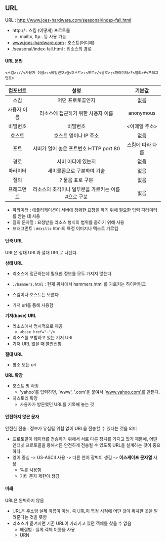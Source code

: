 ## URL

URL : http://www.joes-hardware.com/seasonal/index-fall.html

- http:// : 스킴 (어떻게) 프로토콜
  - mailto, ftp.. 등 사용 가능
- www.joes-hardware.com : 호스트(어디에)
- /seasonal/index-fall.html : 리소스의 경로



#### URL 문법

`<스킴>://<사용자 이름>:<비밀번호>@<호스트>:<포트>/<경로>;<파라미터>?<질의>#<프래그먼트>`

|  컴포넌트   |                        설명                         |      기본값      |
| :---------: | :-------------------------------------------------: | :--------------: |
|    스킴     |                  어떤 프로토콜인지                  |       없음       |
| 사용자 이름 |         리소스에 접근하기 위한 사용자 이름          |    anonymous     |
|  비밀번호   |                      비밀번호                       |  <이메일 주소>   |
|   호스트    |                호스트 명이나 IP 주소                |       없음       |
|    포트     |       서버가 열어 놓은 포트번호 HTTP port 80        | 스킴에 따라 다름 |
|    경로     |                 서버 어디에 있는지                  |       없음       |
|  파라미터   |             세미콜론으로 구분하여 기술              |       없음       |
|    질의     |                  ? 물음 표로 구분                   |       없음       |
| 프래그먼트  | 리소스의 조각이나 일부분을 가르키는 이름 #으로 구분 |       없음       |

- 파라미터 : 애플리케이션이 서버에 정확한 요청을 하기 위해 필요한 입력 파라미터를 받는 데 사용
- 질의 문자열 : 요청받을 리소스 형식의 범위를 좁히기 위해 사용
- 프래그먼트 : `#drills` html의 특정 이미지나 텍스트 가르킴



#### 단축 URL

URL은 상대 URL과 절대 URL로 나뉜다.

**상태 URL**

- 리소스에 접근하는데 필요한 정보를 모두 가지지 않는다.

- `./hammers.html` : 현재 위치에서 hammers.html 를 가르키는 하이퍼링크
- 스킴이나 호스트는 모른다
- 기저 url를 통해 사용함



**기저(base) URL**

- 리소스에서 명시적으로 제공
  - `<base href="~"/>`
- 리소스를 포함하고 있는 기저 URL
- 기저 URL 없을 때 불안전함



**절대 URL**

- 평소 보는 url



**URL 확장**

- 호스트 명 확장
  - 'yahoo'를 입력하면, 'www', '.com'을 붙여서 'www.yahoo.com'를 만든다.
- 히스토리 확장
  - 사용자가 방문했던 URL를 기록해 놓는 것



#### 안전하지 않은 문자

안전한 전송 : 정보가 유실될 위험 없이 URL을 전송할 수 있다는 것을 의미

- 프로토콜이 데이터를 전송하기 위해서 서로 다른 장치를 가지고 있기 때문에, 어떤 인터넷 프로토콜을 통해서든 안전하게 전송될 수 있도록 URL을 설계하는 것이 중요하다.
- 영어 중심 -> US-ASCII 사용 -> 다른 언어 장벽이 생김 -> **이스케이프 문자열** 사용 
  - %를 사용함
  - 기타 문자 제한이 생김 



#### 미래

URL은 완벽하지 않음

- URL은 주소임 실제 이름이 아님. 즉 URL이 특정 시점에 어떤 것이 위치한 곳을 알려준다는 것을 뜻함
- 리소스가 옮겨지면 기존 URL이 가리키고 있던 객체를 찾을 수 없음
  - 해결법 : 실게 객체 이름을 사용
  - URN